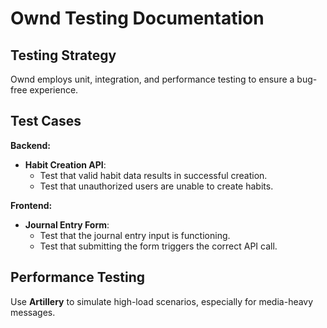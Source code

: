 # Ownd Testing Documentation

## Testing Strategy
Ownd employs unit, integration, and performance testing to ensure a bug-free experience.

## Test Cases

**Backend:**
- **Habit Creation API**:
  - Test that valid habit data results in successful creation.
  - Test that unauthorized users are unable to create habits.

**Frontend:**
- **Journal Entry Form**:
  - Test that the journal entry input is functioning.
  - Test that submitting the form triggers the correct API call.

## Performance Testing
Use **Artillery** to simulate high-load scenarios, especially for media-heavy messages.
